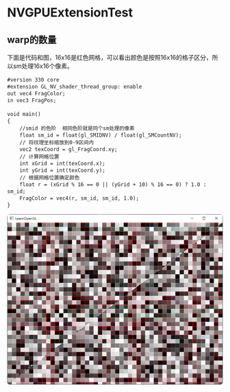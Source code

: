 # NVGPUExtensionTest

## warp的数量

下面是代码和图，16x16是红色网格，可以看出颜色是按照16x16的格子区分，所以sm处理16x16个像素。
```
#version 330 core
#extension GL_NV_shader_thread_group: enable
out vec4 FragColor;
in vec3 FragPos;

void main()
{
    //smid 的色阶  相同色阶就是同个sm处理的像素
    float sm_id = float(gl_SMIDNV) / float(gl_SMCountNV);
    // 将纹理坐标缩放到0-9区间内
    vec2 texCoord = gl_FragCoord.xy;
    // 计算网格位置
    int xGrid = int(texCoord.x);
    int yGrid = int(texCoord.y);
    // 根据网格位置确定颜色
    float r = (xGrid % 16 == 0 || (yGrid + 10) % 16 == 0) ? 1.0 : sm_id;
    FragColor = vec4(r, sm_id, sm_id, 1.0);
}
```
![](Img/warpidpic.png)

